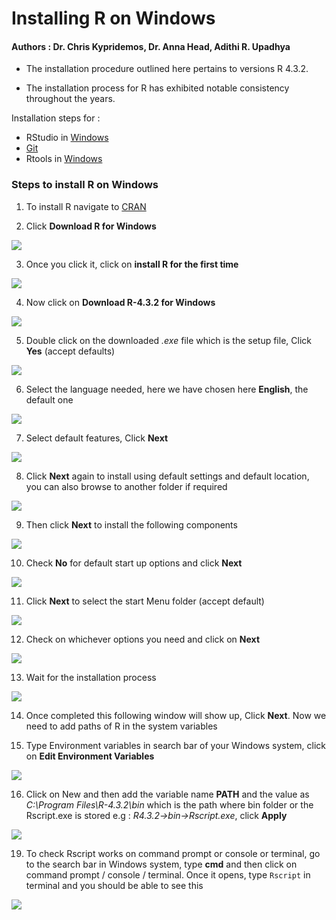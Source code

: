 # Installing R on Windows

#### Authors : Dr. Chris Kypridemos, Dr. Anna Head, Adithi R. Upadhya


- The installation procedure outlined here pertains to versions R 4.3.2. 

- The installation process for R has exhibited notable consistency throughout the years.

Installation steps for : 

- RStudio in [Windows](installing_RStudio_on_windows.md)
- [Git](installing_git.md)
- Rtools in [Windows](installing_rtools_on_windows.md)


### Steps to install R on Windows

1. To install R navigate to [CRAN](https://cran.rstudio.com/)

2. Click **Download R for Windows** 

![](img/R_1.jpeg)


3. Once you click it, click on **install R for the first time**

![](img/R_2.jpeg)


4. Now click on **Download R-4.3.2 for Windows**

![](img/R_3.jpeg)


5. Double click on the downloaded *.exe* file which is the setup file, Click **Yes** (accept defaults)

![](img/R_4.jpeg)


6. Select the language needed, here we have chosen here **English**, the default one

![](img/R_5.jpeg)


7. Select default features, Click **Next** 

![](img/R_6.jpeg)


8. Click **Next** again to install using default settings and default location, you can also browse to another folder if required

![](img/R_7.jpeg)


9. Then click **Next**  to install the following components

![](img/R_8.jpeg)


10. Check **No**  for default start up options and click **Next** 

![](img/R_9.jpeg)


11. Click **Next** to select the start Menu folder (accept default)

![](img/R_10.jpeg)


12. Check on whichever options you need and click on **Next**

![](img/R_11.jpeg)


13. Wait for the installation process

![](img/R_12.jpeg)


14. Once completed this following window will show up, Click **Next**. Now we need to add paths of R in the system variables

15. Type Environment variables in search bar of your Windows system, click on **Edit Environment Variables**

![](img/Git_16.jpeg)


16. Click on New  and then add the variable name **PATH** and the value as *C:\\Program Files\\R-4.3.2\\bin* which is the path where bin folder or the Rscript.exe is stored e.g : *R4.3.2->bin->Rscript.exe*, click **Apply**

![](img/Git_17.jpeg)


19. To check Rscript works on command prompt or console or terminal, go to the search bar in Windows system, type **cmd** and then click on command prompt / console / terminal. Once it opens, type `Rscript` in terminal and you should be able to see this

![](img/Git_19.jpeg)

